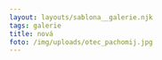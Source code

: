 ```yaml
---
layout: layouts/sablona__galerie.njk
tags: galerie
title: nová
foto: /img/uploads/otec_pachomij.jpg
---
```


